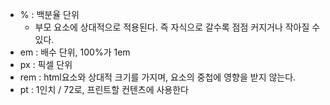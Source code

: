 - % : 백분율 단위
	- 부모 요소에 상대적으로 적용된다. 즉 자식으로 갈수록 점점 커지거나 작아질 수 있다.
- em : 배수 단위, 100%가 1em
- px : 픽셀 단위
- rem : html요소와 상대적 크기를 가지며, 요소의 중첩에 영향을 받지 않는다.
- pt : 1인치 / 72로, 프린트할 컨텐츠에 사용한다